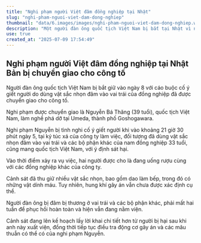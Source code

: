 ```yaml
---
title: "Nghi phạm người Việt đâm đồng nghiệp tại Nhật"
slug: "nghi-pham-nguoi-viet-dam-dong-nghiep"
thumbnail: "data/6.images/images/nghi-pham-nguoi-viet-dam-dong-nghiep.webp"
description: "Một người đàn ông quốc tịch Việt Nam bị bắt tại Nhật vì nghi cố ý giết người, đâm vào vai trái của đồng nghiệp tại ký túc xá công ty."
use: true
created_at: "2025-07-09 17:54:49"
---
```


## Nghi phạm người Việt đâm đồng nghiệp tại Nhật Bản bị chuyển giao cho công tố

Người đàn ông quốc tịch Việt Nam bị bắt giữ vào ngày 8 với cáo buộc cố ý giết người do dùng vật sắc nhọn đâm vào vai trái của đồng nghiệp đã được chuyển giao cho công tố.

Nghi phạm được chuyển giao là Nguyễn Bá Thăng (39 tuổi), quốc tịch Việt Nam, làm nghề phá dỡ tại Umeda, thành phố Goshogawara.

Nghi phạm Nguyễn bị tình nghi cố ý giết người khi vào khoảng 21 giờ 30 phút ngày 5, tại ký túc xá của công ty làm việc, đối tượng đã dùng vật sắc nhọn đâm vào vai trái và các bộ phận khác của nam đồng nghiệp 33 tuổi, cũng mang quốc tịch Việt Nam, với ý định sát hại.

Vào thời điểm xảy ra vụ việc, hai người được cho là đang uống rượu cùng với các đồng nghiệp khác của công ty.

Cảnh sát đã thu giữ nhiều vật sắc nhọn, bao gồm dao làm bếp, trong đó có những vật dính máu. Tuy nhiên, hung khí gây án vẫn chưa được xác định cụ thể.

Người đàn ông bị đâm bị thương ở vai trái và các bộ phận khác, phải mất hai tuần để phục hồi hoàn toàn và hiện vẫn đang nằm viện.

Cảnh sát đang lên kế hoạch lấy lời khai chi tiết hơn từ người bị hại sau khi anh này xuất viện, đồng thời tiếp tục điều tra động cơ gây án và các mâu thuẫn có thể có của nghi phạm Nguyễn.
